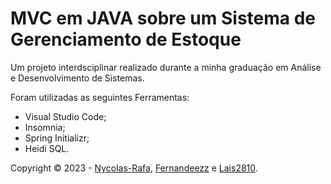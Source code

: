 # MVC em JAVA sobre um Sistema de Gerenciamento de Estoque

Um projeto interdsciplinar realizado durante a minha graduação em Análise e Desenvolvimento de Sistemas.

Foram utilizadas as seguintes Ferramentas:
  - Visual Studio Code;
  - Insomnia;
  - Spring Initializr;
  - Heidi SQL.

Copyright © 2023 - [Nycolas-Rafa](https://github.com/nycolas-rafa), [Fernandeezz](https://github.com/Fernandeezz) e [Lais2810](https://github.com/lais2810).
